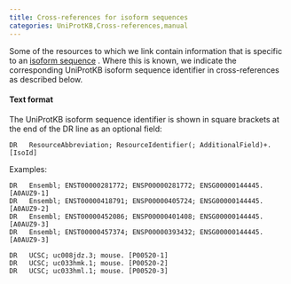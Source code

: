 ```yaml
---
title: Cross-references for isoform sequences
categories: UniProtKB,Cross-references,manual
---
```


Some of the resources to which we link contain information that is specific to an [isoform sequence](http://www.uniprot.org/manual/alternative%5Fproducts) . Where this is known, we indicate the corresponding UniProtKB isoform sequence identifier in cross-references as described below.

#### Text format

The UniProtKB isoform sequence identifier is shown in square brackets at the end of the DR line as an optional field:

    DR   ResourceAbbreviation; ResourceIdentifier(; AdditionalField)+. [IsoId]

Examples:

    DR   Ensembl; ENST00000281772; ENSP00000281772; ENSG00000144445. [A0AUZ9-1]
    DR   Ensembl; ENST00000418791; ENSP00000405724; ENSG00000144445. [A0AUZ9-2]
    DR   Ensembl; ENST00000452086; ENSP00000401408; ENSG00000144445. [A0AUZ9-3]
    DR   Ensembl; ENST00000457374; ENSP00000393432; ENSG00000144445. [A0AUZ9-3]

    DR   UCSC; uc008jdz.3; mouse. [P00520-1]
    DR   UCSC; uc033hmk.1; mouse. [P00520-2]
    DR   UCSC; uc033hml.1; mouse. [P00520-3]
